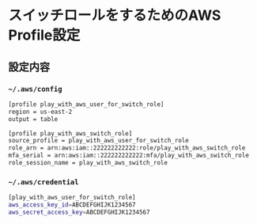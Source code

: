 # スイッチロールをするためのAWS Profile設定

## 設定内容

### `~/.aws/config`

```sh
[profile play_with_aws_user_for_switch_role]
region = us-east-2
output = table

[profile play_with_aws_switch_role]
source_profile = play_with_aws_user_for_switch_role
role_arn = arn:aws:iam::222222222222:role/play_with_aws_switch_role
mfa_serial = arn:aws:iam::222222222222:mfa/play_with_aws_switch_role
role_session_name = play_with_aws_switch_role
```

### `~/.aws/credential`

```sh
[play_with_aws_user_for_switch_role]
aws_access_key_id=ABCDEFGHIJK1234567
aws_secret_access_key=ABCDEFGHIJK1234567
```
